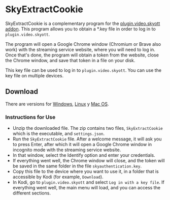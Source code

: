 # SkyExtractCookie

SkyExtractCookie is a complementary program for the [plugin.video.skyott addon](https://github.com/Paco8/plugin.video.skyott). This program allows you to obtain a *.key file in order to log in to `plugin.video.skyott`.

The program will open a Google Chrome window (Chromium or Brave also work) with the streaming service website, where you will need to log in. Once that's done, the program will obtain a token from the website, close the Chrome window, and save that token in a file on your disk.

This key file can be used to log in to `plugin.video.skyott`. You can use the key file on multiple devices.

## Download
There are versions for [Windows](https://github.com/Paco8/SkyExtractCookie/releases/download/v1.0.1/SkyExtractCookie-1.0.1-windows.zip), [Linux](https://github.com/Paco8/SkyExtractCookie/releases/download/v1.0.1/SkyExtractCookie-1.0.1-xenial.zip) y [Mac OS](https://github.com/Paco8/SkyExtractCookie/releases/download/v1.0.1/SkyExtractCookie-1.0.1-macos.zip).

### Instructions for Use
- Unzip the downloaded file. The zip contains two files, `SkyExtractCookie` which is the executable, and `settings.json`.
- Run the `SkyExtractCookie` file. After a welcome message, it will ask you to press Enter, after which it will open a Google Chrome window in incognito mode with the streaming service website.
- In that window, select the Identify option and enter your credentials.
- If everything went well, the Chrome window will close, and the token will be saved in the same folder in the file `skyauthentication.key`.
- Copy this file to the device where you want to use it, in a folder that is accessible by Kodi (for example, `Download`).
- In Kodi, go to `plugin.video.skyott` and select `Log in with a key file`. If everything went well, the main menu will load, and you can access the different sections.
